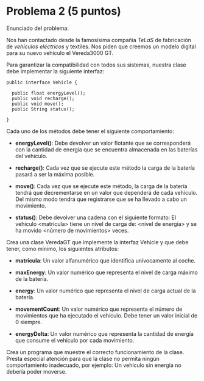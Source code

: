 # Problema 2 (5 puntos)

Enunciado del problema:

Nos han contactado desde la famosísima compañía *TeLaS* de fabricación de *vehículos eléctricos* y textiles. Nos piden que creemos un modelo digital para su nuevo vehículo el Vereda3000 GT.

Para garantizar la compatibilidad con todos sus sistemas, nuestra clase debe implementar la siguiente interfaz:

    public interface Vehicle {

      public float energyLevel();
      public void recharge();
      public void move();
      public String status();
      
    }

Cada uno de los métodos debe tener el siguiente comportamiento:

- **energyLevel()**: Debe devolver un valor flotante que se corresponderá con la cantidad de energía que se encuentra almacenada en las baterías del vehículo.

- **recharge()**: Cada vez que se ejecute este método la carga de la batería pasará a ser la máxima posible.

- **move()**: Cada vez que se ejecute este método, la carga de la batería tendrá que decrementarse en un valor que dependerá de cada vehículo. Del mismo modo tendrá que registrarse que se ha llevado a cabo un movimiento.

- **status()**: Debe devolver una cadena con el siguiente formato:
El vehículo <matrícula> tiene un nivel de carga de: <nivel de energía> y se ha movido <número de movimientos> veces.

    
Crea una clase VeredaGT que implemente la interfaz Vehicle y que debe tener, como mínimo, los siguientes atributos:

- **matrícula**: Un valor alfanumérico que identifica unívocamente al coche.

- **maxEnergy**: Un valor numérico que representa el nivel de carga máximo de la batería.

- **energy**: Un valor numérico que representa el nivel de carga actual de la batería.

- **movementCount**: Un valor numérico que representa el número de movimientos que ha ejecutado el vehículo. Debe tener un valor inicial de 0 siempre.

- **energyDelta**: Un valor numérico que representa la cantidad de energía que consume el vehículo por cada movimiento.

Crea un programa que muestre el correcto funcionamiento de la clase. Presta especial atención para que la clase no permita 
ningún comportamiento inadecuado, por ejemplo: Un vehículo sin energía no debería poder moverse.
